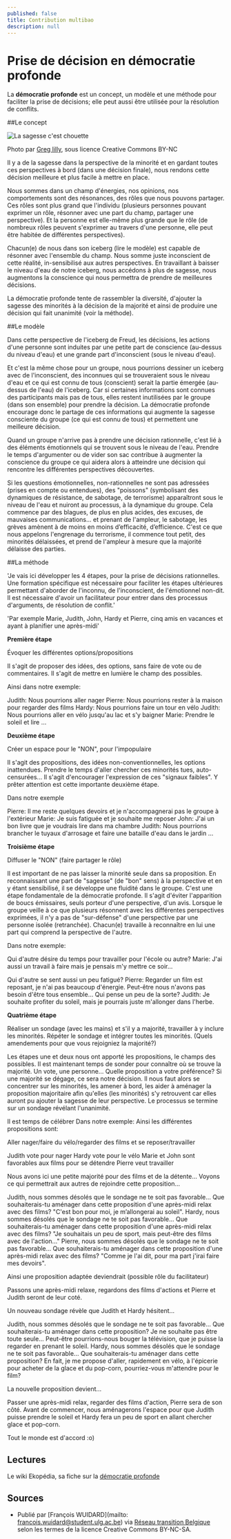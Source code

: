 ```yaml
---
published: false
title: Contribution multibao
description: null
---
```


# Prise de décision en démocratie profonde

La **démocratie profonde** est un concept, un modèle et une méthode pour faciliter la prise de décisions; elle peut aussi être utilisée pour la résolution de conflits. 

##Le concept

![La sagesse c'est chouette](http://farm7.staticflickr.com/6025/6012915752_5c07526892_z.jpg)

Photo par [Greg lilly](https://www.flickr.com/photos/22104733@N06/6012915752), sous licence Creative Commons BY-NC

Il y a de la sagesse dans la perspective de la minorité et en gardant toutes ces perspectives à bord (dans une décision finale), nous rendons cette décision meilleure et plus facile à mettre en place.

Nous sommes dans un champ d'énergies, nos opinions, nos comportements sont des résonances, des rôles que nous pouvons partager. Ces rôles sont plus grand que l'individu (plusieurs personnes pouvant exprimer un rôle, résonner avec une part du champ, partager une perspective). Et la personne est elle-même plus grande que le rôle (de nombreux rôles peuvent s'exprimer au travers d'une personne, elle peut être habitée de différentes perspectives).

Chacun(e) de nous dans son iceberg (lire le modèle) est capable de résonner avec l'ensemble du champ. Nous somme juste inconscient de cette réalité, in-sensibilisé aux autres perspectives. En travaillant à baisser le niveau d'eau de notre iceberg, nous accédons à plus de sagesse, nous augmentons la conscience qui nous permettra de prendre de meilleures décisions.

La démocratie profonde tente de rassembler la diversité, d'ajouter la sagesse des minorités à la décision de la majorité et ainsi de produire une décision qui fait unanimité (voir la méthode). 

##Le modèle

Dans cette perspective de l'iceberg de Freud, les décisions, les actions d'une personne sont induites par une petite part de conscience (au-dessus du niveau d'eau) et une grande part d'inconscient (sous le niveau d'eau).

Et c'est la même chose pour un groupe, nous pourrions dessiner un iceberg avec de l'inconscient, des inconnues qui se trouveraient sous le niveau d'eau et ce qui est connu de tous (conscient) serait la partie émergée (au-dessus de l'eau) de l'iceberg. Car si certaines informations sont connues des participants mais pas de tous, elles restent inutilisées par le groupe (dans son ensemble) pour prendre la décision. La démocratie profonde encourage donc le partage de ces informations qui augmente la sagesse consciente du groupe (ce qui est connu de tous) et permettent une meilleure décision.

Quand un groupe n'arrive pas à prendre une décision rationnelle, c'est lié à des éléments émotionnels qui se trouvent sous le niveau de l'eau. Prendre le temps d'argumenter ou de vider son sac contribue à augmenter la conscience du groupe ce qui aidera alors à atteindre une décision qui rencontre les différentes perspectives découvertes.

Si les questions émotionnelles, non-rationnelles ne sont pas adressées (prises en compte ou entendues), des "poissons" (symbolisant des dynamiques de résistance, de sabotage, de terrorisme) apparaîtront sous le niveau de l'eau et nuiront au processus, à la dynamique du groupe. Cela commence par des blagues, de plus en plus acides, des excuses, de mauvaises communications... et prenant de l'ampleur, le sabotage, les grèves amènent à de moins en moins d’efficacité, d’efficience. C'est ce que nous appelons l'engrenage du terrorisme, il commence tout petit, des minorités délaissées, et prend de l'ampleur à mesure que la majorité délaisse des parties. 

##La méthode

'Je vais ici développer les 4 étapes, pour la prise de décisions rationnelles. Une formation spécifique est nécessaire pour faciliter les étapes ultérieures permettant d'aborder de l'inconnu, de l'inconscient, de l'émotionnel non-dit. Il est nécessaire d'avoir un facilitateur pour entrer dans des processus d'arguments, de résolution de conflit.'

'Par exemple Marie, Judith, John, Hardy et Pierre, cinq amis en vacances et ayant à planifier une après-midi' 

 **Première étape**

Évoquer les différentes options/propositions 

Il s'agit de proposer des idées, des options, sans faire de vote ou de commentaires. Il s'agit de mettre en lumière le champ des possibles.

Ainsi dans notre exemple:

Judith: Nous pourrions aller nager
Pierre: Nous pourrions rester à la maison pour regarder des films
Hardy: Nous pourrions faire un tour en vélo
Judith: Nous pourrions aller en vélo jusqu'au lac et s'y baigner
Marie: Prendre le soleil et lire
    ... 

 **Deuxième étape**

Créer un espace pour le "NON", pour l'impopulaire 

Il s'agit des propositions, des idées non-conventionnelles, les options inattendues. Prendre le temps d'aller chercher ces minorités tues, auto-censurées... Il s'agit d'encourager l'expression de ces "signaux faibles". Y prêter attention est cette importante deuxième étape.

Dans notre exemple

Pierre: Il me reste quelques devoirs et je n'accompagnerai pas le groupe à l'extérieur
Marie: Je suis fatiguée et je souhaite me reposer
John: J'ai un bon livre que je voudrais lire dans ma chambre
Judith: Nous pourrions brancher le tuyaux d'arrosage et faire une bataille d'eau dans le jardin
... 


 **Troisième étape**

Diffuser le "NON" (faire partager le rôle) 

Il est important de ne pas laisser la minorité seule dans sa proposition. En reconnaissant une part de "sagesse" (de "bon" sens) à la perspective et en y étant sensibilisé, il se développe une fluidité dans le groupe. C'est une étape fondamentale de la démocratie profonde. Il s'agit d'éviter l'apparition de boucs émissaires, seuls porteur d'une perspective, d'un avis. Lorsque le groupe veille à ce que plusieurs résonnent avec les différentes perspectives exprimées, il n'y a pas de "sur-défense" d'une perspective par une personne isolée (retranchée). Chacun(e) travaille à reconnaître en lui une part qui comprend la perspective de l'autre.

Dans notre exemple:

Qui d'autre désire du temps pour travailler pour l'école ou autre? Marie: J'ai aussi un travail à faire mais je pensais m'y mettre ce soir...

Qui d'autre se sent aussi un peu fatigué? Pierre: Regarder un film est reposant, je n'ai pas beaucoup d'énergie.
Peut-être nous n'avons pas besoin d'être tous ensemble... Qui pense un peu de la sorte? Judith: Je souhaite profiter
du soleil, mais je pourrais juste m'allonger dans l'herbe. 


 **Quatrième étape**

Réaliser un sondage (avec les mains) et s'il y a majorité, travailler à y inclure les minorités. Répéter le sondage et intégrer toutes les minorités. (Quels amendements pour que vous rejoigniez la majorité?) 

Les étapes une et deux nous ont apporté les propositions, le champs des possibles. Il est maintenant temps de sonder pour connaître où se trouve la majorité. Un vote, une personne... Quelle proposition a votre préférence? Si une majorité se dégage, ce sera notre décision. Il nous faut alors se concentrer sur les minorités, les amener à bord, les aider à aménager la proposition majoritaire afin qu'elles (les minorités) s'y retrouvent car elles auront pu ajouter la sagesse de leur perspective. Le processus se termine sur un sondage révélant l'unanimité.

Il est temps de célébrer Dans notre exemple: Ainsi les différentes propositions sont:

Aller nager/faire du vélo/regarder des films et se reposer/travailler 

Judith vote pour nager Hardy vote pour le vélo Marie et John sont favorables aux films pour se détendre Pierre veut travailler

Nous avons ici une petite majorité pour des films et de la détente... Voyons ce qui permettrait aux autres de rejoindre cette proposition...

Judith, nous sommes désolés que le sondage ne te soit pas favorable... Que souhaiterais-tu aménager dans cette proposition d'une après-midi relax avec des films? "C'est bon pour moi, je m’allongerai au soleil".
Hardy, nous sommes désolés que le sondage ne te soit pas favorable... Que souhaiterais-tu aménager dans cette proposition d'une après-midi relax avec des films? "Je souhaitais un peu de sport, mais peut-être des films avec de l'action..."
Pierre, nous sommes désolés que le sondage ne te soit pas favorable... Que souhaiterais-tu aménager dans cette proposition d'une après-midi relax avec des films? "Comme je l'ai dit, pour ma part j'irai faire mes devoirs". 

Ainsi une proposition adaptée deviendrait (possible rôle du facilitateur)

Passons une après-midi relaxe, regardons des films d'actions et Pierre et Judith seront de leur coté.

Un nouveau sondage révèle que Judith et Hardy hésitent...

Judith, nous sommes désolés que le sondage ne te soit pas favorable... Que souhaiterais-tu aménager dans cette proposition? Je ne souhaite pas être toute seule... Peut-être pourrions-nous bouger la télévision, que je puisse la regarder en prenant le soleil.
Hardy, nous sommes désolés que le sondage ne te soit pas favorable... Que souhaiterais-tu aménager dans cette proposition? En fait, je me propose d'aller, rapidement en vélo, à l'épicerie pour acheter de la glace et du pop-corn, pourriez-vous m'attendre pour le film? 

La nouvelle proposition devient...

Passer une après-midi relax, regarder des films d'action, Pierre sera de son côté. Avant de commencer, nous aménagerons l'espace pour que Judith puisse prendre le soleil et Hardy fera un peu de sport en allant chercher glace et pop-corn.

Tout le monde est d'accord :o) 

## Lectures

Le wiki Ekopédia, sa fiche sur la [démocratie profonde](http://fr.ekopedia.org/D%C3%A9mocratie_profonde)

## Sources

* Publié par [François WUIDARD](mailto: francois.wuidard@student.ulg.ac.be) via [Réseau transition Belgique]( http://www.reseautransition.be/) selon les termes de la licence Creative Commons BY-NC-SA.
